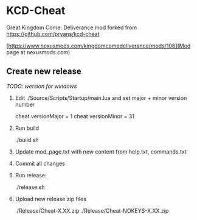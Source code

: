 # KCD-Cheat

Great Kingdom Come: Deliverance mod forked from https://github.com/pryans/kcd-cheat

[https://www.nexusmods.com/kingdomcomedeliverance/mods/106](Mod page at nexusmods.com)

## Create new release

*TODO: wersion for windows*

1. Edit ./Source/Scripts/Startup/main.lua and set major + minor version number

    cheat.versionMajor = 1
    cheat.versionMinor = 31

2. Run build

   ./build.sh

3. Update mod_page.txt with new content from help.txt, commands.txt

4. Commit all changes

5. Run release:

   ./release.sh

6. Upload new release zip files

   ./Release/Cheat-X.XX.zip
   ./Release/Cheat-NOKEYS-X.XX.zip
